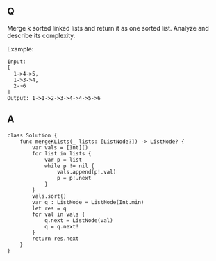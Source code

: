## Q

Merge k sorted linked lists and return it as one sorted list. Analyze and describe its complexity.

Example:

```
Input:
[
  1->4->5,
  1->3->4,
  2->6
]
Output: 1->1->2->3->4->4->5->6
```


## A

```
class Solution {
    func mergeKLists(_ lists: [ListNode?]) -> ListNode? {
        var vals = [Int]()
        for list in lists {
            var p = list
            while p != nil {
                vals.append(p!.val)
                p = p!.next
            }
        }
        vals.sort()
        var q : ListNode = ListNode(Int.min)
        let res = q
        for val in vals {
            q.next = ListNode(val)
            q = q.next!
        }
        return res.next
    }
}
```

